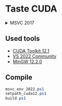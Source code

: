 # Taste CUDA

<details>
<summary>MSVC 2017</summary>

## Used tools
* [CUDA Toolkit 11.6](https://developer.nvidia.com/cuda-11-6-0-download-archive?target_os=Windows&target_arch=x86_64&target_version=11&target_type=exe_local)
* [VS2017 Express](https://visualstudio.microsoft.com/ko/vs/express)
* [MinGW-W64 10.3.0](https://github.com/brechtsanders/winlibs_mingw)

## Compile
```powershell
msvc_env_2017.cmd
setpath_cuda11.cmd
build.ps1
```

## Trouble shooting

### `nvcc fatal: Microsoft Visual Studio configuration file 'vcvars64.bat' could not be found for installation..`
* Copy file
    * vcvarsx86_amd64.bat -> vcvars64.bat
    * Path: C:\Program Files (x86)\Microsoft Visual Studio\2017\WDExpress\VC\Auxiliary\Build
</details>

## Used tools
* [CUDA Toolkit 12.1](https://developer.nvidia.com/cuda-downloads?target_os=Windows&target_arch=x86_64)
* [VS 2022 Community](https://visualstudio.microsoft.com/vs)
* [MinGW 12.2.0](https://github.com/brechtsanders/winlibs_mingw/releases/tag/12.2.0-16.0.0-10.0.0-ucrt-r5)

## Compile
```powershell
msvc_env_2022.ps1
setpath_cuda12.ps1
build.ps1
```
